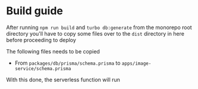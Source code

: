 # Build guide

After running `npm run build` and `turbo db:generate` from the monorepo root directory you'll have to copy some files over to the `dist` directory in here before proceeding to deploy

The following files needs to be copied

- From `packages/db/prisma/schema.prisma` to `apps/image-service/schema.prisma`

With this done, the serverless function will run

